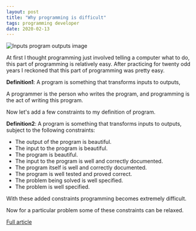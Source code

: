 ```yaml
---
layout: post
title: "Why programming is difficult"
tags: programming developer
date: 2020-02-13
---
```


![Inputs program outputs image](https://dwheeler.com/secure-programs/program.png)

At first I thought programming just involved telling a computer what to do, this part of 
programming is relatively easy. After practicing for twenty odd years I reckoned that 
this part of programming was pretty easy.

**Definition1**: A program is something that transforms inputs to outputs,

A programmer is the person who writes the program, and programming is the act of writing this program.

Now let's add a few constraints to my definition of program.

**Definition2**: A program is something that transforms inputs to outputs, subject to the following constraints:

- The output of the program is beautiful.
- The input to the program is beautiful.
- The program is beautiful.
- The input to the program is well and correctly documented.
- The program itself is well and correctly documented.
- The program is well tested and proved correct.
- The problem being solved is well specified.
- The problem is well specified.

With these added constraints programming becomes extremely difficult.

Now for a particular problem some of these constraints can be relaxed.


[Full article](https://joearms.github.io/#2014-02-07%20Why%20programming%20is%20difficult)
